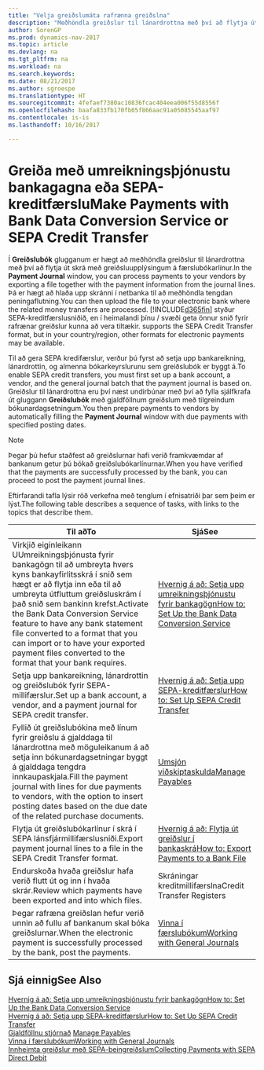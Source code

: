 ```yaml
---
title: "Velja greiðslumáta rafrænna greiðslna"
description: "Meðhöndla greiðslur til lánardrottna með því að flytja út skrá með greiðsluupplýsingum á færslubókarlínur."
author: SorenGP
ms.prod: dynamics-nav-2017
ms.topic: article
ms.devlang: na
ms.tgt_pltfrm: na
ms.workload: na
ms.search.keywords: 
ms.date: 08/21/2017
ms.author: sgroespe
ms.translationtype: HT
ms.sourcegitcommit: 4fefaef7380ac10836fcac404eea006f55d8556f
ms.openlocfilehash: baafa833fb170fb05f866aac91a05085545aaf97
ms.contentlocale: is-is
ms.lasthandoff: 10/16/2017

---
```

# <a name="make-payments-with-bank-data-conversion-service-or-sepa-credit-transfer"></a><span data-ttu-id="9e32b-103">Greiða með umreikningsþjónustu bankagagna eða SEPA-kreditfærslu</span><span class="sxs-lookup"><span data-stu-id="9e32b-103">Make Payments with Bank Data Conversion Service or SEPA Credit Transfer</span></span>
<span data-ttu-id="9e32b-104">Í **Greiðslubók** glugganum er hægt að meðhöndla greiðslur til lánardrottna með því að flytja út skrá með greiðsluupplýsingum á færslubókarlínur.</span><span class="sxs-lookup"><span data-stu-id="9e32b-104">In the **Payment Journal** window, you can process payments to your vendors by exporting a file together with the payment information from the journal lines.</span></span> <span data-ttu-id="9e32b-105">Þá er hægt að hlaða upp skránni í netbanka til að meðhöndla tengdan peningaflutning.</span><span class="sxs-lookup"><span data-stu-id="9e32b-105">You can then upload the file to your electronic bank where the related money transfers are processed.</span></span> [!INCLUDE[d365fin](includes/d365fin_md.md)]<span data-ttu-id="9e32b-106"> styður SEPA-kreditfærslusniðið, en í heimalandi þínu / svæði geta önnur snið fyrir rafrænar greiðslur kunna að vera tiltækir.</span><span class="sxs-lookup"><span data-stu-id="9e32b-106"> supports the SEPA Credit Transfer format, but in your country/region, other formats for electronic payments may be available.</span></span>   

 <span data-ttu-id="9e32b-107">Til að gera SEPA kredifærslur, verður þú fyrst að setja upp bankareikning, lánardrottin, og almenna bókarkeyrslurunu sem greiðslubók er byggt á.</span><span class="sxs-lookup"><span data-stu-id="9e32b-107">To enable SEPA credit transfers, you must first set up a bank account, a vendor, and the general journal batch that the payment journal is based on.</span></span> <span data-ttu-id="9e32b-108">Greiðslur til lánardrottna eru því næst undirbúnar með því að fylla sjálfkrafa út gluggann **Greiðslubók** með gjaldföllnum greiðslum með tilgreindum bókunardagsetningum.</span><span class="sxs-lookup"><span data-stu-id="9e32b-108">You then prepare payments to vendors by automatically filling the **Payment Journal** window with due payments with specified posting dates.</span></span>  

> [!NOTE]  
>  <span data-ttu-id="9e32b-109">Þegar þú hefur staðfest að greiðslurnar hafi verið framkvæmdar af bankanum getur þú bókað greiðslubókarlínurnar.</span><span class="sxs-lookup"><span data-stu-id="9e32b-109">When you have verified that the payments are successfully processed by the bank, you can proceed to post the payment journal lines.</span></span>  

 <span data-ttu-id="9e32b-110">Eftirfarandi tafla lýsir röð verkefna með tenglum í efnisatriði þar sem þeim er lýst.</span><span class="sxs-lookup"><span data-stu-id="9e32b-110">The following table describes a sequence of tasks, with links to the topics that describe them.</span></span>   

|<span data-ttu-id="9e32b-111">**Til að**</span><span class="sxs-lookup"><span data-stu-id="9e32b-111">**To**</span></span>|<span data-ttu-id="9e32b-112">**Sjá**</span><span class="sxs-lookup"><span data-stu-id="9e32b-112">**See**</span></span>|  
|------------|-------------|  
|<span data-ttu-id="9e32b-113">Virkjið eiginleikann UUmreikningsþjónusta fyrir bankagögn til að umbreyta hvers kyns bankayfirlitsskrá í snið sem hægt er að flytja inn eða til að umbreyta útfluttum greiðsluskrám í það snið sem bankinn krefst.</span><span class="sxs-lookup"><span data-stu-id="9e32b-113">Activate the Bank Data Conversion Service feature to have any bank statement file converted to a format that you can import or to have your exported payment files converted to the format that your bank requires.</span></span>|[<span data-ttu-id="9e32b-114">Hvernig á að: Setja upp umreikningsþjónustu fyrir bankagögn</span><span class="sxs-lookup"><span data-stu-id="9e32b-114">How to: Set Up the Bank Data Conversion Service</span></span>](bank-how-setup-bank-data-conversion-service.md)|  
|<span data-ttu-id="9e32b-115">Setja upp bankareikning, lánardrottin og greiðslubók fyrir SEPA-millifærslur.</span><span class="sxs-lookup"><span data-stu-id="9e32b-115">Set up a bank account, a vendor, and a payment journal for SEPA credit transfer.</span></span>|[<span data-ttu-id="9e32b-116">Hvernig á að: Setja upp SEPA-kreditfærslur</span><span class="sxs-lookup"><span data-stu-id="9e32b-116">How to: Set Up SEPA Credit Transfer</span></span>](finance-how-to-set-up-sepa-credit-transfer.md)|  
|<span data-ttu-id="9e32b-117">Fyllið út greiðslubókina með línum fyrir greiðslu á gjalddaga til lánardrottna með möguleikanum á að setja inn bókunardagsetningar byggt á gjalddaga tengdra innkaupaskjala.</span><span class="sxs-lookup"><span data-stu-id="9e32b-117">Fill the payment journal with lines for due payments to vendors, with the option to insert posting dates based on the due date of the related purchase documents.</span></span>|[<span data-ttu-id="9e32b-118">Umsjón viðskiptaskulda</span><span class="sxs-lookup"><span data-stu-id="9e32b-118">Manage Payables</span></span>](payables-manage-payables.md)|  
|<span data-ttu-id="9e32b-119">Flytja út greiðslubókarlínur í skrá í SEPA lánsfjármillifærslusniði.</span><span class="sxs-lookup"><span data-stu-id="9e32b-119">Export payment journal lines to a file in the SEPA Credit Transfer format.</span></span>|[<span data-ttu-id="9e32b-120">Hvernig á að: Flytja út greiðslur í bankaskrá</span><span class="sxs-lookup"><span data-stu-id="9e32b-120">How to: Export Payments to a Bank File</span></span>](payables-how-export-payments-bank-file.md)|  
|<span data-ttu-id="9e32b-121">Endurskoða hvaða greiðslur hafa verið flutt út og inn í hvaða skrár.</span><span class="sxs-lookup"><span data-stu-id="9e32b-121">Review which payments have been exported and into which files.</span></span>|<span data-ttu-id="9e32b-122">Skráningar kreditmillifærslna</span><span class="sxs-lookup"><span data-stu-id="9e32b-122">Credit Transfer Registers</span></span>|  
|<span data-ttu-id="9e32b-123">Þegar rafræna greiðslan hefur verið unnin að fullu af bankanum skal bóka greiðslurnar.</span><span class="sxs-lookup"><span data-stu-id="9e32b-123">When the electronic payment is successfully processed by the bank, post the payments.</span></span>|[<span data-ttu-id="9e32b-124">Vinna í færslubókum</span><span class="sxs-lookup"><span data-stu-id="9e32b-124">Working with General Journals</span></span>](ui-work-general-journals.md)|  

## <a name="see-also"></a><span data-ttu-id="9e32b-125">Sjá einnig</span><span class="sxs-lookup"><span data-stu-id="9e32b-125">See Also</span></span>  
[<span data-ttu-id="9e32b-126">Hvernig á að: Setja upp umreikningsþjónustu fyrir bankagögn</span><span class="sxs-lookup"><span data-stu-id="9e32b-126">How to: Set Up the Bank Data Conversion Service</span></span>](bank-how-setup-bank-data-conversion-service.md)  
[<span data-ttu-id="9e32b-127">Hvernig á að: Setja upp SEPA-kreditfærslur</span><span class="sxs-lookup"><span data-stu-id="9e32b-127">How to: Set Up SEPA Credit Transfer</span></span>](finance-how-to-set-up-sepa-credit-transfer.md)  
<span data-ttu-id="9e32b-128">[Gjaldföllnu stjórnað](payables-manage-payables.md) </span><span class="sxs-lookup"><span data-stu-id="9e32b-128">[Manage Payables](payables-manage-payables.md) </span></span>  
[<span data-ttu-id="9e32b-129">Vinna í færslubókum</span><span class="sxs-lookup"><span data-stu-id="9e32b-129">Working with General Journals</span></span>](ui-work-general-journals.md)  
[<span data-ttu-id="9e32b-130">Innheimta greiðslur með SEPA-beingreiðslum</span><span class="sxs-lookup"><span data-stu-id="9e32b-130">Collecting Payments with SEPA Direct Debit</span></span>](finance-collect-payments-with-sepa-direct-debit.md)   

